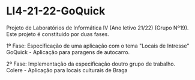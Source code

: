 # LI4-21-22-GoQuick
Projeto de Laboratórios de Informática IV (Ano letivo 21/22) (Grupo Nº19).
Este projeto é constituido por duas fases.

1º Fase: Especificação de uma aplicação com o tema "Locais de Intresse"                 
GoQuick - Aplicação para paragens de autocarro.

2º Fase: Implementação da especificação doutro grupo de trabalho.                                
Colere - Aplicação para locais culturais de Braga
